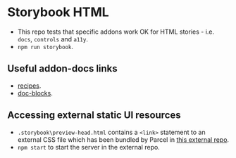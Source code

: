 # Storybook HTML

- This repo tests that specific addons work OK for HTML stories - i.e. `docs`, `controls` and `a11y`.
- `npm run storybook`.

## Useful addon-docs links

- [recipes](https://github.com/storybookjs/storybook/blob/next/addons/docs/docs/recipes.md).
- [doc-blocks](https://storybook.js.org/docs/react/writing-docs/doc-blocks).

## Accessing external static UI resources

- `.storybook\preview-head.html` contains a `<link>` statement to an external CSS file which has been bundled by Parcel in [this external repo](https://github.com/basher/parcel-boilerplate-storybook).
- `npm start` to start the server in the external repo.
